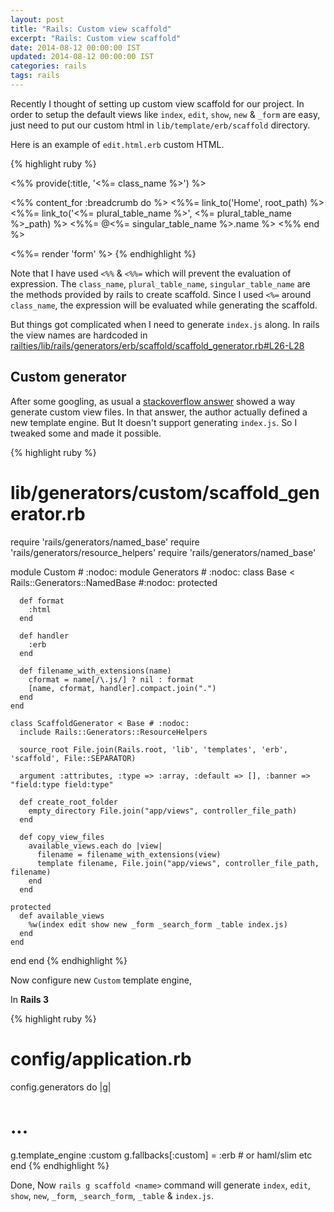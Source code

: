 ```yaml
---
layout: post
title: "Rails: Custom view scaffold"
excerpt: "Rails: Custom view scaffold"
date: 2014-08-12 00:00:00 IST
updated: 2014-08-12 00:00:00 IST
categories: rails
tags: rails
---
```


Recently I thought of setting up custom view scaffold for our project. In order to setup the default views like `index`, `edit`, `show`, `new` &amp; `_form` are easy, just need to put our custom html in `lib/template/erb/scaffold` directory.

Here is an example of `edit.html.erb` custom HTML.

{% highlight ruby %}

<!-- lib/template/erb/scaffold/edit.html.erb -->

<%% provide(:title, '<%= class_name %>') %>

<%% content_for :breadcrumb do %>
<%%= link_to('Home', root_path) %>
<%%= link_to('<%= plural_table_name %>', <%= plural_table_name %>\_path) %>
<a class="current"><%%= @<%= singular_table_name %>.name %></a>
<%% end %>

<%%= render 'form' %>
{% endhighlight %}

Note that I have used `<%%` &amp; `<%%=` which will prevent the evaluation of expression.
The `class_name`, `plural_table_name`, `singular_table_name` are the methods provided by rails to create scaffold. Since I used `<%=` around `class_name`, the expression will be evaluated while generating the scaffold.

But things got complicated when I need to generate `index.js` along. In rails the view names are hardcoded in [railties/lib/rails/generators/erb/scaffold/scaffold_generator.rb#L26-L28](https://github.com/rails/rails/blob/b45b99894a60eda434abec94d133a1cfd8de2dda/railties/lib/rails/generators/erb/scaffold/scaffold_generator.rb#L26-L28)

## Custom generator

After some googling, as usual a [stackoverflow answer](http://stackoverflow.com/a/18533215/250470) showed a way generate custom view files. In that answer, the author actually defined a new template engine. But It doesn't support generating `index.js`. So I tweaked some and made it possible.

{% highlight ruby %}

# lib/generators/custom/scaffold_generator.rb

require 'rails/generators/named_base'
require 'rails/generators/resource_helpers'
require 'rails/generators/named_base'

module Custom # :nodoc:
module Generators # :nodoc:
class Base < Rails::Generators::NamedBase #:nodoc:
protected

      def format
        :html
      end

      def handler
        :erb
      end

      def filename_with_extensions(name)
        cformat = name[/\.js/] ? nil : format
        [name, cformat, handler].compact.join(".")
      end
    end

    class ScaffoldGenerator < Base # :nodoc:
      include Rails::Generators::ResourceHelpers

      source_root File.join(Rails.root, 'lib', 'templates', 'erb', 'scaffold', File::SEPARATOR)

      argument :attributes, :type => :array, :default => [], :banner => "field:type field:type"

      def create_root_folder
        empty_directory File.join("app/views", controller_file_path)
      end

      def copy_view_files
        available_views.each do |view|
          filename = filename_with_extensions(view)
          template filename, File.join("app/views", controller_file_path, filename)
        end
      end

    protected
      def available_views
        %w(index edit show new _form _search_form _table index.js)
      end
    end

end
end
{% endhighlight %}

Now configure new `Custom` template engine,

In **Rails 3**

{% highlight ruby %}

# config/application.rb

config.generators do |g|

# ...

g.template_engine :custom
g.fallbacks[:custom] = :erb # or haml/slim etc
end
{% endhighlight %}

Done, Now `rails g scaffold <name>` command will generate `index`, `edit`, `show`, `new`, `_form`, `_search_form`, `_table` &amp; `index.js`.
